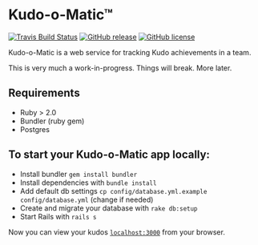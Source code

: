 # Kudo-o-Matic™

[![Travis Build Status](https://img.shields.io/travis/kabisa/kudo-o-matic.svg?style=flat-square)](https://travis-ci.org/kabisa/kudo-o-matic.svg?branch=master) [![GitHub release](https://img.shields.io/github/release/kabisa/kudo-o-matic.svg?style=flat-square)](https://github.com/kabisa/kudo-o-matic/releases) [![GitHub license](https://img.shields.io/github/license/kabisa/kudo-o-matic.svg?style=flat-square)](https://github.com/kabisa/kudo-o-matic/blob/master/LICENSE.md)

Kudo-o-Matic is a web service for tracking Kudo achievements in a team. 

This is very much a work-in-progress. Things will break. More later.

## Requirements

* Ruby > 2.0
* Bundler (ruby gem)
* Postgres

## To start your Kudo-o-Matic app locally:

  * Install bundler `gem install bundler`
  * Install dependencies with `bundle install`
  * Add default db settings `cp config/database.yml.example config/database.yml` (change if needed)
  * Create and migrate your database with `rake db:setup`
  * Start Rails with `rails s`

Now you can view your kudos [`localhost:3000`](http://localhost:3000) from your browser.

